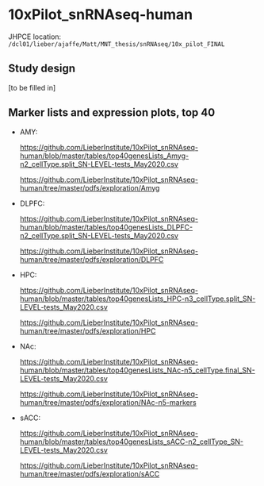 # 10xPilot_snRNAseq-human

JHPCE location: `/dcl01/lieber/ajaffe/Matt/MNT_thesis/snRNAseq/10x_pilot_FINAL`


Study design
------------
[to be filled in]


Marker lists and expression plots, top 40
-----------------------------------------
-   AMY:

    https://github.com/LieberInstitute/10xPilot_snRNAseq-human/blob/master/tables/top40genesLists_Amyg-n2_cellType.split_SN-LEVEL-tests_May2020.csv

    https://github.com/LieberInstitute/10xPilot_snRNAseq-human/tree/master/pdfs/exploration/Amyg

-   DLPFC:

    https://github.com/LieberInstitute/10xPilot_snRNAseq-human/blob/master/tables/top40genesLists_DLPFC-n2_cellType.split_SN-LEVEL-tests_May2020.csv

    https://github.com/LieberInstitute/10xPilot_snRNAseq-human/tree/master/pdfs/exploration/DLPFC

-   HPC:
    
    https://github.com/LieberInstitute/10xPilot_snRNAseq-human/blob/master/tables/top40genesLists_HPC-n3_cellType.split_SN-LEVEL-tests_May2020.csv
    
    https://github.com/LieberInstitute/10xPilot_snRNAseq-human/tree/master/pdfs/exploration/HPC

-   NAc:

    https://github.com/LieberInstitute/10xPilot_snRNAseq-human/blob/master/tables/top40genesLists_NAc-n5_cellType.final_SN-LEVEL-tests_May2020.csv

    https://github.com/LieberInstitute/10xPilot_snRNAseq-human/tree/master/pdfs/exploration/NAc-n5-markers

-   sACC:

    https://github.com/LieberInstitute/10xPilot_snRNAseq-human/blob/master/tables/top40genesLists_sACC-n2_cellType_SN-LEVEL-tests_May2020.csv

    https://github.com/LieberInstitute/10xPilot_snRNAseq-human/tree/master/pdfs/exploration/sACC
